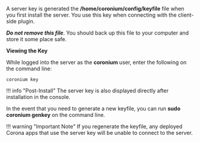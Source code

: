 A server key is generated the __/home/coronium/config/keyfile__ file when you first install the server. You use this key when connecting with the client-side plugin.

___Do not remove this file___. You should back up this file to your computer and store it some place safe.

__Viewing the Key__

While logged into the server as the __coronium__ user, enter the following on the command line:

```
coronium key
```

!!! info "Post-Install"
    The server key is also displayed directly after installation in the console.

In the event that you need to generate a new keyfile, you can run __sudo coronium genkey__ on the command line.

!!! warning "Important Note"
    If you regenerate the keyfile, any deployed Corona apps that use the server key will be unable to connect to the server.